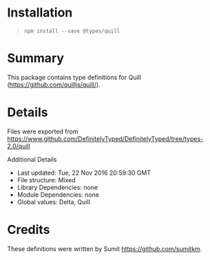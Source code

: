 # Installation
> `npm install --save @types/quill`

# Summary
This package contains type definitions for Quill (https://github.com/quilljs/quill/).

# Details
Files were exported from https://www.github.com/DefinitelyTyped/DefinitelyTyped/tree/types-2.0/quill

Additional Details
 * Last updated: Tue, 22 Nov 2016 20:59:30 GMT
 * File structure: Mixed
 * Library Dependencies: none
 * Module Dependencies: none
 * Global values: Delta, Quill

# Credits
These definitions were written by Sumit <https://github.com/sumitkm>.
